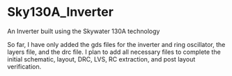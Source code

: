 # Sky130A_Inverter
An Inverter built using the Skywater 130A technology

So far, I have only added the gds files for the inverter and ring oscillator, the layers file, and the drc file. I plan to add all necessary files to complete the initial schematic, layout, DRC, LVS, RC extraction, and post layout verification.
